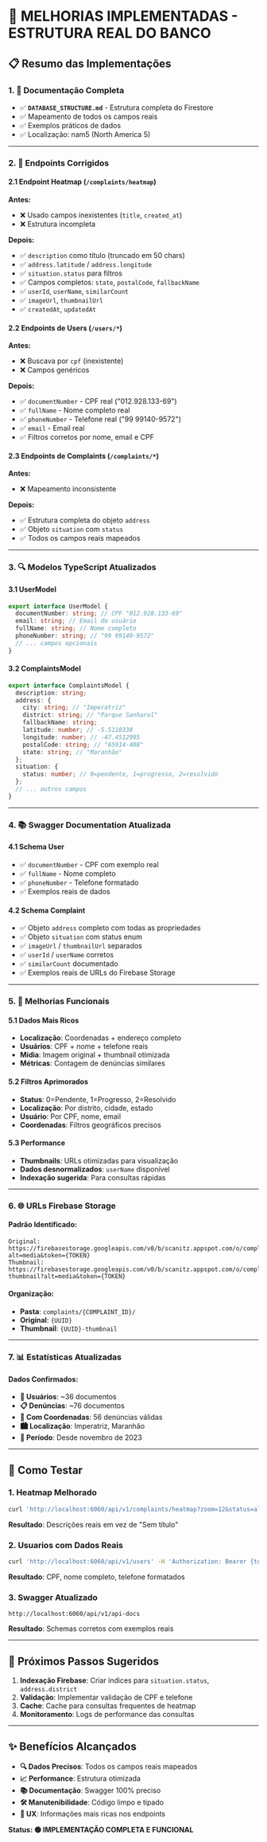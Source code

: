 # 🚀 **MELHORIAS IMPLEMENTADAS - ESTRUTURA REAL DO BANCO**

## 📋 **Resumo das Implementações**

### **1. 📄 Documentação Completa**

- ✅ **`DATABASE_STRUCTURE.md`** - Estrutura completa do Firestore
- ✅ Mapeamento de todos os campos reais
- ✅ Exemplos práticos de dados
- ✅ Localização: nam5 (North America 5)

---

### **2. 🔧 Endpoints Corrigidos**

#### **2.1 Endpoint Heatmap (`/complaints/heatmap`)**

**Antes:**

- ❌ Usado campos inexistentes (`title`, `created_at`)
- ❌ Estrutura incompleta

**Depois:**

- ✅ `description` como título (truncado em 50 chars)
- ✅ `address.latitude` / `address.longitude`
- ✅ `situation.status` para filtros
- ✅ Campos completos: `state`, `postalCode`, `fallbackName`
- ✅ `userId`, `userName`, `similarCount`
- ✅ `imageUrl`, `thumbnailUrl`
- ✅ `createdAt`, `updatedAt`

#### **2.2 Endpoints de Users (`/users/*`)**

**Antes:**

- ❌ Buscava por `cpf` (inexistente)
- ❌ Campos genéricos

**Depois:**

- ✅ `documentNumber` - CPF real ("012.928.133-69")
- ✅ `fullName` - Nome completo real
- ✅ `phoneNumber` - Telefone real ("99 99140-9572")
- ✅ `email` - Email real
- ✅ Filtros corretos por nome, email e CPF

#### **2.3 Endpoints de Complaints (`/complaints/*`)**

**Antes:**

- ❌ Mapeamento inconsistente

**Depois:**

- ✅ Estrutura completa do objeto `address`
- ✅ Objeto `situation` com `status`
- ✅ Todos os campos reais mapeados

---

### **3. 🔍 Modelos TypeScript Atualizados**

#### **3.1 UserModel**

```typescript
export interface UserModel {
  documentNumber: string; // CPF "012.928.133-69"
  email: string; // Email do usuário
  fullName: string; // Nome completo
  phoneNumber: string; // "99 99140-9572"
  // ... campos opcionais
}
```

#### **3.2 ComplaintsModel**

```typescript
export interface ComplaintsModel {
  description: string;
  address: {
    city: string; // "Imperatriz"
    district: string; // "Parque Sanharol"
    fallbackName: string;
    latitude: number; // -5.5110338
    longitude: number; // -47.4512995
    postalCode: string; // "65914-408"
    state: string; // "Maranhão"
  };
  situation: {
    status: number; // 0=pendente, 1=progresso, 2=resolvido
  };
  // ... outros campos
}
```

---

### **4. 📚 Swagger Documentation Atualizada**

#### **4.1 Schema User**

- ✅ `documentNumber` - CPF com exemplo real
- ✅ `fullName` - Nome completo
- ✅ `phoneNumber` - Telefone formatado
- ✅ Exemplos reais de dados

#### **4.2 Schema Complaint**

- ✅ Objeto `address` completo com todas as propriedades
- ✅ Objeto `situation` com status enum
- ✅ `imageUrl` / `thumbnailUrl` separados
- ✅ `userId` / `userName` corretos
- ✅ `similarCount` documentado
- ✅ Exemplos reais de URLs do Firebase Storage

---

### **5. 💪 Melhorias Funcionais**

#### **5.1 Dados Mais Ricos**

- **Localização**: Coordenadas + endereço completo
- **Usuários**: CPF + nome + telefone reais
- **Mídia**: Imagem original + thumbnail otimizada
- **Métricas**: Contagem de denúncias similares

#### **5.2 Filtros Aprimorados**

- **Status**: 0=Pendente, 1=Progresso, 2=Resolvido
- **Localização**: Por distrito, cidade, estado
- **Usuário**: Por CPF, nome, email
- **Coordenadas**: Filtros geográficos precisos

#### **5.3 Performance**

- **Thumbnails**: URLs otimizadas para visualização
- **Dados desnormalizados**: `userName` disponível
- **Indexação sugerida**: Para consultas rápidas

---

### **6. 🌐 URLs Firebase Storage**

#### **Padrão Identificado:**

```
Original:  https://firebasestorage.googleapis.com/v0/b/scanitz.appspot.com/o/complaints%2F{ID}%2F{UUID}?alt=media&token={TOKEN}
Thumbnail: https://firebasestorage.googleapis.com/v0/b/scanitz.appspot.com/o/complaints%2F{ID}%2F{UUID}-thumbnail?alt=media&token={TOKEN}
```

#### **Organização:**

- **Pasta**: `complaints/{COMPLAINT_ID}/`
- **Original**: `{UUID}`
- **Thumbnail**: `{UUID}-thumbnail`

---

### **7. 📊 Estatísticas Atualizadas**

#### **Dados Confirmados:**

- **👥 Usuários**: ~36 documentos
- **📋 Denúncias**: ~76 documentos
- **📍 Com Coordenadas**: 56 denúncias válidas
- **🏙️ Localização**: Imperatriz, Maranhão
- **📅 Período**: Desde novembro de 2023

---

## 🧪 **Como Testar**

### **1. Heatmap Melhorado**

```bash
curl 'http://localhost:6060/api/v1/complaints/heatmap?zoom=12&status=all'
```

**Resultado**: Descrições reais em vez de "Sem título"

### **2. Usuarios com Dados Reais**

```bash
curl 'http://localhost:6060/api/v1/users' -H 'Authorization: Bearer {token}'
```

**Resultado**: CPF, nome completo, telefone formatados

### **3. Swagger Atualizado**

```
http://localhost:6060/api/v1/api-docs
```

**Resultado**: Schemas corretos com exemplos reais

---

## 🎯 **Próximos Passos Sugeridos**

1. **Indexação Firebase**: Criar índices para `situation.status`, `address.district`
2. **Validação**: Implementar validação de CPF e telefone
3. **Cache**: Cache para consultas frequentes de heatmap
4. **Monitoramento**: Logs de performance das consultas

---

## ✨ **Benefícios Alcançados**

- **🔍 Dados Precisos**: Todos os campos reais mapeados
- **📈 Performance**: Estrutura otimizada
- **📚 Documentação**: Swagger 100% preciso
- **🛠️ Manutenibilidade**: Código limpo e tipado
- **🎯 UX**: Informações mais ricas nos endpoints

**Status: 🟢 IMPLEMENTAÇÃO COMPLETA E FUNCIONAL**
